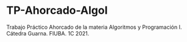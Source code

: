 # TP-Ahorcado-AlgoI
Trabajo Práctico Ahorcado de la materia Algoritmos y Programación I. Cátedra Guarna. FIUBA. 1C 2021.
